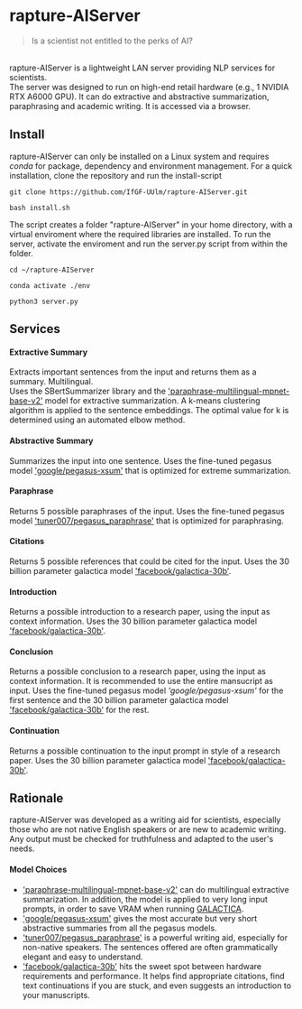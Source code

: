 # rapture-AIServer

> Is a scientist not entitled to the perks of AI?

\
rapture-AIServer is a lightweight LAN server providing NLP services for scientists. \
The server was designed to run on high-end retail hardware (e.g., 1 NVIDIA RTX A6000 GPU). It can do extractive and abstractive summarization, paraphrasing and academic writing. It is accessed via a browser.

## Install
rapture-AIServer can only be installed on a Linux system and requires *conda* for package, dependency and environment management.
For a quick installation, clone the repository and run the install-script

`git clone https://github.com/IfGF-UUlm/rapture-AIServer.git`

`bash install.sh`

The script creates a folder "rapture-AIServer" in your home directory, with a virtual enviroment where the required libraries are installed. To run the server, activate the enviroment and run the server.py script from within the folder.

`cd ~/rapture-AIServer`

`conda activate ./env`

`python3 server.py`

## Services
#### Extractive Summary
Extracts important sentences from the input and returns them as a summary. Multilingual. \
Uses the SBertSummarizer library and the ['paraphrase-multilingual-mpnet-base-v2'](https://huggingface.co/sentence-transformers/paraphrase-multilingual-mpnet-base-v2) model for extractive summarization. A k-means clustering algorithm is applied to the sentence embeddings. The optimal value for k is determined using an automated elbow method.

#### Abstractive Summary
Summarizes the input into one sentence. Uses the fine-tuned pegasus model ['google/pegasus-xsum'](https://huggingface.co/google/pegasus-xsum) that is optimized for extreme summarization.

#### Paraphrase
Returns 5 possible paraphrases of the input. Uses the fine-tuned pegasus model ['tuner007/pegasus_paraphrase'](https://huggingface.co/tuner007/pegasus_paraphrase) that is optimized for paraphrasing.

#### Citations
Returns 5 possible references that could be cited for the input. Uses the 30 billion parameter galactica model ['facebook/galactica-30b'](https://huggingface.co/facebook/galactica-30b).

#### Introduction
Returns a possible introduction to a research paper, using the input as context information. Uses the 30 billion parameter galactica model ['facebook/galactica-30b'](https://huggingface.co/facebook/galactica-30b).

#### Conclusion
Returns a possible conclusion to a research paper, using the input as context information. It is recommended to use the entire mansucript as input. Uses the fine-tuned pegasus model *'google/pegasus-xsum'* for the first sentence and the 30 billion parameter galactica model ['facebook/galactica-30b'](https://huggingface.co/facebook/galactica-30b) for the rest.

#### Continuation
Returns a possible continuation to the input prompt in style of a research paper. Uses the 30 billion parameter galactica model ['facebook/galactica-30b'](https://huggingface.co/facebook/galactica-30b).

## Rationale
rapture-AIServer was developed as a writing aid for scientists, especially those who are not native English speakers or are new to academic writing. Any output must be checked for truthfulness and adapted to the user's needs.

#### Model Choices
- ['paraphrase-multilingual-mpnet-base-v2'](https://huggingface.co/sentence-transformers/paraphrase-multilingual-mpnet-base-v2) can do multilingual extractive summarization. In addition, the model is applied to very long input prompts, in order to save VRAM when running [GALACTICA](https://github.com/paperswithcode/galai).
- ['google/pegasus-xsum'](https://huggingface.co/google/pegasus-xsum) gives the most accurate but very short abstractive summaries from all the pegasus models.
- ['tuner007/pegasus_paraphrase'](https://huggingface.co/tuner007/pegasus_paraphrase) is a powerful writing aid, especially for non-native speakers. The sentences offered are often grammatically elegant and easy to understand.
- ['facebook/galactica-30b'](https://huggingface.co/facebook/galactica-30b) hits the sweet spot between hardware requirements and performance. It helps find appropriate citations, find text continuations if you are stuck, and even suggests an introduction to your manuscripts.
